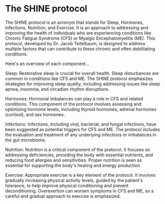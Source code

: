 # The SHINE protocol

The SHINE protocol is an acronym that stands for Sleep, Hormones, Infections, Nutrition, and Exercise. It is an approach to addressing and improving the health of individuals who are experiencing conditions like Chronic Fatigue Syndrome (CFS) or Myalgic Encephalomyelitis (ME). This protocol, developed by Dr. Jacob Teitelbaum, is designed to address multiple factors that can contribute to these chronic and often debilitating conditions.

Here's an overview of each component…

Sleep: Restorative sleep is crucial for overall health. Sleep disturbances are common in conditions like CFS and ME. The SHINE protocol emphasizes strategies for improving sleep quality, including addressing issues like sleep apnea, insomnia, and circadian rhythm disruptions.

Hormones: Hormonal imbalances can play a role in CFS and related conditions. This component of the protocol involves assessing and optimizing hormone levels, including thyroid hormones, adrenal hormones (cortisol), and sex hormones.

Infections: Infections, including viral, bacterial, and fungal infections, have been suggested as potential triggers for CFS and ME. The protocol includes the evaluation and treatment of any underlying infections or imbalances in the gut microbiome.

Nutrition: Nutrition is a critical component of the protocol. It focuses on addressing deficiencies, providing the body with essential nutrients, and reducing food allergies and sensitivities. Proper nutrition is seen as essential for supporting the body's healing and energy production.

Exercise: Appropriate exercise is a key element of the protocol. It involves gradually increasing physical activity levels, guided by the patient's tolerance, to help improve physical conditioning and prevent deconditioning. Overexertion can worsen symptoms in CFS and ME, so a careful and gradual approach to exercise is emphasized.
